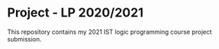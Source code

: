 # Project - LP 2020/2021

This repository contains my 2021 IST logic programming course project submission.
